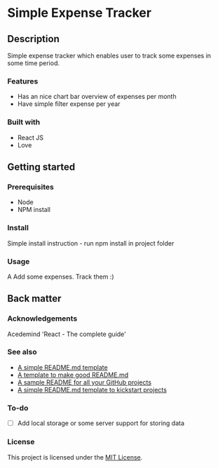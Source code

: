 # Simple Expense Tracker

## Description

Simple expense tracker which enables user to track some expenses in some time period. 

### Features

- Has an nice chart bar overview of expenses per month
- Have simple filter expense per year

### Built with

- React JS
- Love

## Getting started

### Prerequisites

- Node
- NPM install

### Install

Simple install instruction - run npm install in project folder

### Usage
A
Add some expenses. Track them :)

## Back matter

### Acknowledgements

Acedemind 'React - The complete guide'

### See also

- [A simple README.md template](https://gist.github.com/DomPizzie/7a5ff55ffa9081f2de27c315f5018afc)
- [A template to make good README.md](https://gist.github.com/PurpleBooth/109311bb0361f32d87a2)
- [A sample README for all your GitHub projects](https://gist.github.com/fvcproductions/1bfc2d4aecb01a834b46)
- [A simple README.md template to kickstart projects](https://github.com/me-and-company/readme-template)

### To-do

- [ ] Add local storage or some server support for storing data

### License

This project is licensed under the [MIT License](LICENSE.md).
